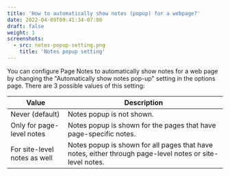 ```yaml
---
title: 'How to automatically show notes (popup) for a webpage?'
date: 2022-04-09T09:41:34-07:00
draft: false
weight: 1
screenshots:
  - src: notes-popup-setting.png
    title: 'Notes popup setting'
---
```

You can configure Page Notes to automatically show notes for a web page by changing the "Automatically show notes pop-up" setting in the options page. There are 3 possible values of this setting:

| Value | Description |
| --- | --- |
| Never (default) | Notes popup is not shown. |
| Only for page-level notes | Notes popup is shown for the pages that have page-specific notes. |
| For site-level notes as well | Notes popup is shown for all pages that have notes, either through page-level notes or site-level notes. |